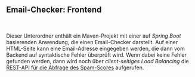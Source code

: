 ## Email-Checker: Frontend ##

<br>

Dieser Unterordner enthält ein Maven-Projekt mit einer auf *Spring Boot* basierenden Anwendung,
die einen Email-Checker darstellt. Auf einer HTML-Seite kann eine Email-Adresse eingegeben
werden, die dann vom Backend auf syntaktische Fehler überprüft wird. Wenn dabei keine Fehler
gefunden werden, dann wird noch über *client-seitiges Load Balancing* die 
[REST-API für die Abfrage des Spam-Scores](../spamscore/) aufgerufen.

<br>